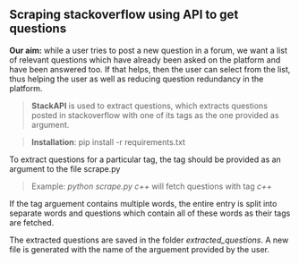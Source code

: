 ## Scraping stackoverflow using API to get questions

**Our aim:** while a user tries to post a new question in a forum, we want a list of relevant questions which have already been asked on the platform and have been answered too. If that helps, then the user can select from the list, thus helping the user as well as reducing question redundancy in the platform.

> **StackAPI** is used to extract questions, which extracts questions posted in stackoverflow with one of its tags as the one provided as argument.

> **Installation**: pip install -r requirements.txt 

To extract questions for a particular tag, the tag should be provided as an argument to the file scrape.py

> Example: _python scrape.py c++_ will fetch questions with tag _c++_

If the tag arguement contains multiple words, the entire entry is split into separate words and questions which contain all of these words as their tags are fetched.

The extracted questions are saved in the folder _extracted_questions_. A new file is generated with the name of the arguement provided by the user.